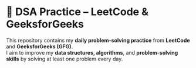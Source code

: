 # 🚀 DSA Practice – LeetCode & GeeksforGeeks

This repository contains my **daily problem-solving practice** from **LeetCode** and **GeeksforGeeks (GFG)**.  
I aim to improve my **data structures, algorithms**, and **problem-solving skills** by solving at least one problem every day.
